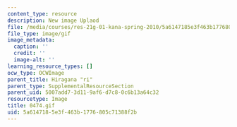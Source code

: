 ```yaml
---
content_type: resource
description: New image Uplaod
file: /media/courses/res-21g-01-kana-spring-2010/5a6147185e3f463b1776805c71388f2b_0474.gif
file_type: image/gif
image_metadata:
  caption: ''
  credit: ''
  image-alt: ''
learning_resource_types: []
ocw_type: OCWImage
parent_title: Hiragana "ri"
parent_type: SupplementalResourceSection
parent_uid: 5007add7-3d11-9af6-d7c8-0c6b13a64c32
resourcetype: Image
title: 0474.gif
uid: 5a614718-5e3f-463b-1776-805c71388f2b
---
```

